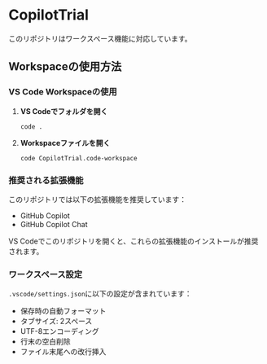# CopilotTrial

このリポジトリはワークスペース機能に対応しています。

## Workspaceの使用方法

### VS Code Workspaceの使用

1. **VS Codeでフォルダを開く**
   ```
   code .
   ```

2. **Workspaceファイルを開く**
   ```
   code CopilotTrial.code-workspace
   ```

### 推奨される拡張機能

このリポジトリでは以下の拡張機能を推奨しています：
- GitHub Copilot
- GitHub Copilot Chat

VS Codeでこのリポジトリを開くと、これらの拡張機能のインストールが推奨されます。

### ワークスペース設定

`.vscode/settings.json`に以下の設定が含まれています：
- 保存時の自動フォーマット
- タブサイズ: 2スペース
- UTF-8エンコーディング
- 行末の空白削除
- ファイル末尾への改行挿入